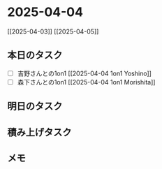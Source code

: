 # 2025-04-04

[[2025-04-03]] [[2025-04-05]]

## 本日のタスク

- [ ] 吉野さんとの1on1 [[2025-04-04 1on1 Yoshino]]
- [ ] 森下さんとの1on1 [[2025-04-04 1on1 Morishita]]

## 明日のタスク

## 積み上げタスク

## メモ
